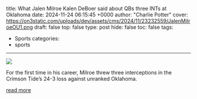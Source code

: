 title: What Jalen Milroe Kalen DeBoer said about QBs three INTs at Oklahoma
date: 2024-11-24 06:15:45 +0000
author: "Charlie Potter"
cover: https://on3static.com/uploads/dev/assets/cms/2024/11/23232559/JalenMilroeOU1.png
draft: false
top: false
type: post
hide: false
toc: false
tags:
  - Sports
categories:
  - sports
---

![](https://on3static.com/uploads/dev/assets/cms/2024/11/23232559/JalenMilroeOU1.png)

For the first time in his career, Milroe threw three interceptions in the Crimson Tide’s 24-3 loss against unranked Oklahoma.

[read more](https://www.on3.com/teams/alabama-crimson-tide/news/what-jalen-milroe-kalen-deboer-said-about-qbs-three-ints-at-oklahoma/)
